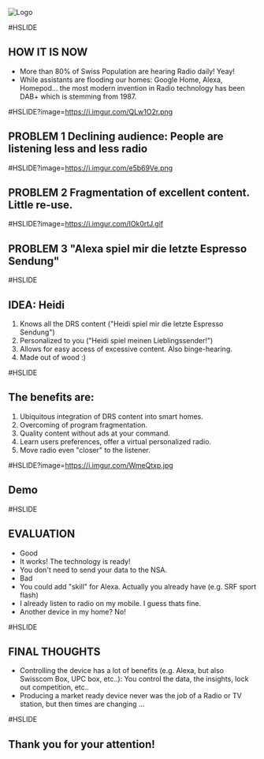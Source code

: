 
![Logo](https://i.imgur.com/Q763SFq.png "Lets shake things up in the radio world!")

#HSLIDE
## HOW IT IS NOW

- More than 80% of Swiss Population are hearing Radio daily! Yeay!
- While assistants are flooding our homes: Google Home, Alexa, Homepod... the most modern invention in Radio technology has been DAB+ which is stemming from 1987.

#HSLIDE?image=https://i.imgur.com/QLw1O2r.png
## PROBLEM 1 Declining audience: People are listening less and less radio

#HSLIDE?image=https://i.imgur.com/e5b69Ve.png
## PROBLEM 2 Fragmentation of excellent content. Little re-use.

#HSLIDE?image=https://i.imgur.com/IOk0rtJ.gif
## PROBLEM 3 "Alexa spiel mir die letzte Espresso Sendung"

#HSLIDE
## IDEA: Heidi

1. Knows all the DRS content ("Heidi spiel mir die letzte Espresso Sendung")
2. Personalized to you ("Heidi spiel meinen Lieblingssender!")
3. Allows for easy access of excessive content. Also binge-hearing.
3. Made out of wood :)

#HSLIDE
## The benefits are:

1. Ubiquitous integration of DRS content into smart homes.
2. Overcoming of program fragmentation.
3. Quality content without ads at your command.
4. Learn users preferences, offer a virtual personalized radio.
5. Move radio even "closer" to the listener.

#HSLIDE?image=https://i.imgur.com/WmeQtxp.jpg
## Demo

#HSLIDE
## EVALUATION

- Good
 - It works! The technology is ready!
 - You don't need to send your data to the NSA.
- Bad
 - You could add "skill" for Alexa. Actually you already have (e.g. SRF sport flash)
 - I already listen to radio on my mobile. I guess thats fine.
 - Another device in my home? No!

#HSLIDE
## FINAL THOUGHTS

- Controlling the device has a lot of benefits (e.g. Alexa, but also Swisscom Box, UPC box, etc..): You control the data, the insights, lock out competition, etc..
- Producing a market ready device never was the job of a Radio or TV station, but then times are changing ...

#HSLIDE
## Thank you for your attention!
